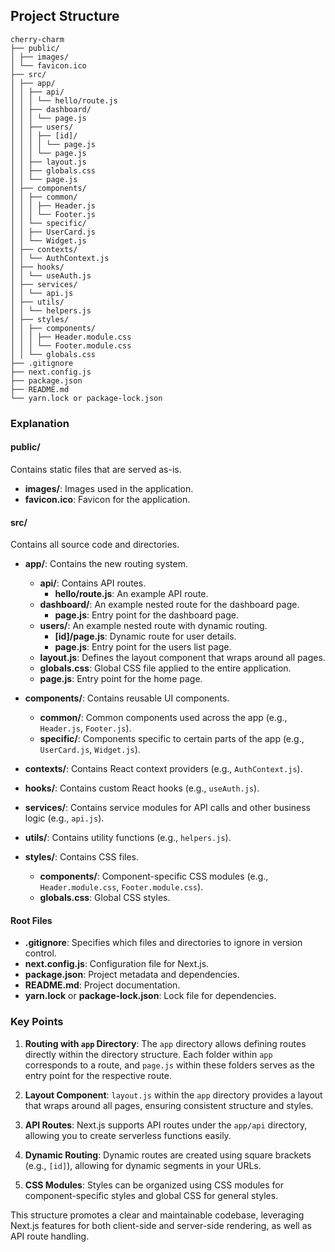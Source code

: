 ## Project Structure

```
cherry-charm
├── public/
│ ├── images/
│ └── favicon.ico
├── src/
│ ├── app/
│ │ ├── api/
│ │ │ └── hello/route.js
│ │ ├── dashboard/
│ │ │ └── page.js
│ │ ├── users/
│ │ │ ├── [id]/
│ │ │ │ └── page.js
│ │ │ └── page.js
│ │ ├── layout.js
│ │ ├── globals.css
│ │ └── page.js
│ ├── components/
│ │ ├── common/
│ │ │ ├── Header.js
│ │ │ └── Footer.js
│ │ └── specific/
│ │ ├── UserCard.js
│ │ └── Widget.js
│ ├── contexts/
│ │ └── AuthContext.js
│ ├── hooks/
│ │ └── useAuth.js
│ ├── services/
│ │ └── api.js
│ ├── utils/
│ │ └── helpers.js
│ ├── styles/
│ │ ├── components/
│ │ │ ├── Header.module.css
│ │ │ └── Footer.module.css
│ │ └── globals.css
├── .gitignore
├── next.config.js
├── package.json
├── README.md
└── yarn.lock or package-lock.json
```

### Explanation

#### public/

Contains static files that are served as-is.

- **images/**: Images used in the application.
- **favicon.ico**: Favicon for the application.

#### src/

Contains all source code and directories.

- **app/**: Contains the new routing system.

  - **api/**: Contains API routes.
    - **hello/route.js**: An example API route.
  - **dashboard/**: An example nested route for the dashboard page.
    - **page.js**: Entry point for the dashboard page.
  - **users/**: An example nested route with dynamic routing.
    - **[id]/page.js**: Dynamic route for user details.
    - **page.js**: Entry point for the users list page.
  - **layout.js**: Defines the layout component that wraps around all pages.
  - **globals.css**: Global CSS file applied to the entire application.
  - **page.js**: Entry point for the home page.

- **components/**: Contains reusable UI components.

  - **common/**: Common components used across the app (e.g., `Header.js`, `Footer.js`).
  - **specific/**: Components specific to certain parts of the app (e.g., `UserCard.js`, `Widget.js`).

- **contexts/**: Contains React context providers (e.g., `AuthContext.js`).

- **hooks/**: Contains custom React hooks (e.g., `useAuth.js`).

- **services/**: Contains service modules for API calls and other business logic (e.g., `api.js`).

- **utils/**: Contains utility functions (e.g., `helpers.js`).

- **styles/**: Contains CSS files.
  - **components/**: Component-specific CSS modules (e.g., `Header.module.css`, `Footer.module.css`).
  - **globals.css**: Global CSS styles.

#### Root Files

- **.gitignore**: Specifies which files and directories to ignore in version control.
- **next.config.js**: Configuration file for Next.js.
- **package.json**: Project metadata and dependencies.
- **README.md**: Project documentation.
- **yarn.lock** or **package-lock.json**: Lock file for dependencies.

### Key Points

1. **Routing with `app` Directory**: The `app` directory allows defining routes directly within the directory structure. Each folder within `app` corresponds to a route, and `page.js` within these folders serves as the entry point for the respective route.

2. **Layout Component**: `layout.js` within the `app` directory provides a layout that wraps around all pages, ensuring consistent structure and styles.

3. **API Routes**: Next.js supports API routes under the `app/api` directory, allowing you to create serverless functions easily.

4. **Dynamic Routing**: Dynamic routes are created using square brackets (e.g., `[id]`), allowing for dynamic segments in your URLs.

5. **CSS Modules**: Styles can be organized using CSS modules for component-specific styles and global CSS for general styles.

This structure promotes a clear and maintainable codebase, leveraging Next.js features for both client-side and server-side rendering, as well as API route handling.
